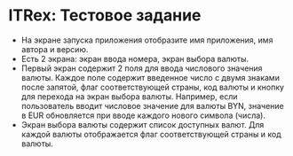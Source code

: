 # ITRex: Тестовое задание 
- На экране запуска приложения отобразите имя приложения, имя автора и версию.
- Есть 2 экрана: экран ввода номера, экран выбора валюты.
- Первый экран содержит 2 поля для ввода числового значения валюты.
Каждое поле содержит введенное число с двумя знаками после запятой, флаг соответствующей страны, код валюты и кнопку для перехода на экран выбора валюты.
Например, если пользователь вводит числовое значение для валюты BYN, значение в EUR обновляется при вводе каждого нового символа (числа).
- Экран выбора валюты содержит список доступных валют.
Для каждой валюты отображается флаг соответствующей страны и код валюты.
#



